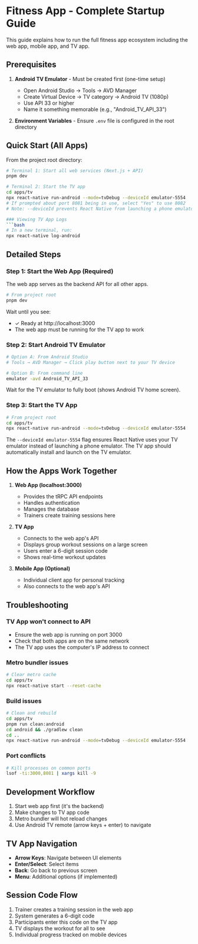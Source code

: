 # Fitness App - Complete Startup Guide

This guide explains how to run the full fitness app ecosystem including the web app, mobile app, and TV app.

## Prerequisites

1. **Android TV Emulator** - Must be created first (one-time setup)
   - Open Android Studio → Tools → AVD Manager
   - Create Virtual Device → TV category → Android TV (1080p)
   - Use API 33 or higher
   - Name it something memorable (e.g., "Android_TV_API_33")

2. **Environment Variables** - Ensure `.env` file is configured in the root directory

## Quick Start (All Apps)

From the project root directory:

```bash
# Terminal 1: Start all web services (Next.js + API)
pnpm dev

# Terminal 2: Start the TV app
cd apps/tv
npx react-native run-android --mode=tvDebug --deviceId emulator-5554
# If prompted about port 8081 being in use, select "Yes" to use 8082
# Note: --deviceId prevents React Native from launching a phone emulator

### Viewing TV App Logs
```bash
# In a new terminal, run:
npx react-native log-android
```

## Detailed Steps

### Step 1: Start the Web App (Required)
The web app serves as the backend API for all other apps.

```bash
# From project root
pnpm dev
```

Wait until you see:
- ✓ Ready at http://localhost:3000
- The web app must be running for the TV app to work

### Step 2: Start Android TV Emulator
```bash
# Option A: From Android Studio
# Tools → AVD Manager → Click play button next to your TV device

# Option B: From command line
emulator -avd Android_TV_API_33
```

Wait for the TV emulator to fully boot (shows Android TV home screen).

### Step 3: Start the TV App
```bash
# From project root
cd apps/tv
npx react-native run-android --mode=tvDebug --deviceId emulator-5554
```

The `--deviceId emulator-5554` flag ensures React Native uses your TV emulator instead of launching a phone emulator. The TV app should automatically install and launch on the TV emulator.

## How the Apps Work Together

1. **Web App (localhost:3000)**
   - Provides the tRPC API endpoints
   - Handles authentication
   - Manages the database
   - Trainers create training sessions here

2. **TV App**
   - Connects to the web app's API
   - Displays group workout sessions on a large screen
   - Users enter a 6-digit session code
   - Shows real-time workout updates

3. **Mobile App (Optional)**
   - Individual client app for personal tracking
   - Also connects to the web app's API

## Troubleshooting

### TV App won't connect to API
- Ensure the web app is running on port 3000
- Check that both apps are on the same network
- The TV app uses the computer's IP address to connect



### Metro bundler issues
```bash
# Clear metro cache
cd apps/tv
npx react-native start --reset-cache
```

### Build issues
```bash
# Clean and rebuild
cd apps/tv
pnpm run clean:android
cd android && ./gradlew clean
cd ..
npx react-native run-android --mode=tvDebug --deviceId emulator-5554
```

### Port conflicts
```bash
# Kill processes on common ports
lsof -ti:3000,8081 | xargs kill -9
```

## Development Workflow

1. Start web app first (it's the backend)
2. Make changes to TV app code
3. Metro bundler will hot reload changes
4. Use Android TV remote (arrow keys + enter) to navigate

## TV App Navigation

- **Arrow Keys**: Navigate between UI elements
- **Enter/Select**: Select items
- **Back**: Go back to previous screen
- **Menu**: Additional options (if implemented)

## Session Code Flow

1. Trainer creates a training session in the web app
2. System generates a 6-digit code
3. Participants enter this code on the TV app
4. TV displays the workout for all to see
5. Individual progress tracked on mobile devices